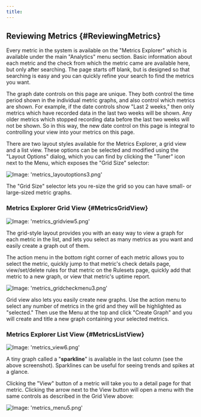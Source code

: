 ```yaml
---
title:
---
```


## Reviewing Metrics {#ReviewingMetrics}
Every metric in the system is available on the "Metrics Explorer" which is available under the main "Analytics" menu section. Basic information about each metric and the check from which the metric came are available here, but only after searching. The page starts off blank, but is designed so that searching is easy and you can quickly refine your search to find the metrics you want.

The graph date controls on this page are unique. They both control the time period shown in the individual metric graphs, and also control which metrics are shown. For example, if the date controls show "Last 2 weeks," then only metrics which have recorded data in the last two weeks will be shown. Any older metrics which stopped recording data before the last two weeks will not be shown. So in this way, the new date control on this page is integral to controlling your view into your metrics on this page.

There are two layout styles available for the Metrics Explorer, a grid view and a list view. These options can be selected and modified using the "Layout Options" dialog, which you can find by clicking the "Tuner" icon next to the Menu, which exposes the "Grid Size" selector:

![Image: 'metrics_layoutoptions3.png'](/images/circonus/metrics_layoutoptions3.png)

The "Grid Size" selector lets you re-size the grid so you can have small- or large-sized metric graphs.


### Metrics Explorer Grid View {#MetricsGridView}
![Image: 'metrics_gridview5.png'](/images/circonus/metrics_gridview5.png)

The grid-style layout provides you with an easy way to view a graph for each metric in the list, and lets you select as many metrics as you want and easily create a graph out of them.

The action menu in the bottom right corner of each metric allows you to select the metric, quickly jump to that metric's check details page, view/set/delete rules for that metric on the Rulesets page, quickly add that metric to a new graph, or view that metric's uptime report.

![Image: 'metrics_gridcheckmenu3.png'](/images/circonus/metrics_gridcheckmenu3.png)

Grid view also lets you easily create new graphs. Use the action menu to select any number of metrics in the grid and they will be highlighted as "selected." Then use the Menu at the top and click "Create Graph" and you will create and title a new graph containing your selected metrics.


### Metrics Explorer List View {#MetricsListView}
![Image: 'metrics_view6.png'](/images/circonus/metrics_view6.png)

A tiny graph called a "**sparkline**" is available in the last column (see the above screenshot). Sparklines can be useful for seeing trends and spikes at a glance.

Clicking the "View" button of a metric will take you to a detail page for that metric. Clicking the arrow next to the View button will open a menu with the same controls as described in the Grid View above:

![Image: 'metrics_menu5.png'](/images/circonus/metrics_menu5.png)
